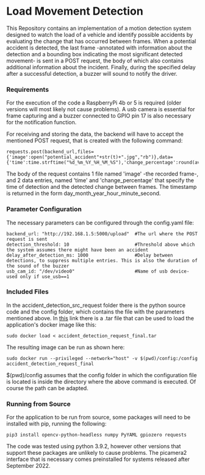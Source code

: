 # Load Movement Detection

This Repository contains an implementation of a motion detection system designed to watch the load of a vehicle and identify possible accidents by evaluating the change that has occurred between frames. When a potential accident is detected, the last frame -annotated with information about the detection and a bounding box indicating the most significant detected movement- is sent in a POST request, the body of which also contains additional information about the incident. Finally, during the specified delay after a successful detection, a buzzer will sound to notify the driver.

### Requirements

For the execution of the code a RaspberryPi 4b or 5 is required (older versions will most likely not cause problems). A usb camera is essential for frame capturing and a buzzer connected to GPIO pin 17 is also necessary for the notification function.

For receiving and storing the data, the backend will have to accept the mentioned POST request, that is created with the following command:
```
requests.post(backend_url,files={'image':open("potential_accident"+str(t)+".jpg","rb")},data={'time':time.strftime("%d_%m_%Y_%H_%M_%S"),'change_percentage':round(avg_percentage_changed,2)})
```

The body of the request contains 1 file named 'image' -the recorded frame-, and 2 data entries, named 'time' and 'change_percentage' that specify the time of detection and the detected change between frames. The timestamp is returned in the form day_month_year_hour_minute_second.

### Parameter Configuration
The necessary parameters can be configured through the config.yaml file:
```
backend_url: "http://192.168.1.5:5000/upload"  #The url where the POST request is sent
detection_threshold: 10                        #Threshold above which the system assumes there might have been an accident
delay_after_detection_ms: 1000                 #Delay between detections, to suppress multiple entries. This is also the duration of the sound of the buzzer
usb_cam_id: "/dev/video0"                      #Name of usb device-used only if use_usb==1
```
### Included Files

In the accident_detection_src_request folder there is the python source code and the config folder, which contains the file with the parameters mentioned above. In [this](https://drive.google.com/file/d/1P68amWxpSDq-yTv6jgweaRRCF5SWlVkf/view?usp=sharing) link there is a .tar file that can be used to load the application's docker image like this:
```
sudo docker load < accident_detection_request_final.tar
```
The resulting image can be run as shown here:
```
sudo docker run --privileged --network="host" -v $(pwd)/config:/config accident_detection_request_final
```
$(pwd)/config assumes that the config folder in which the configuration file is located is inside the directory where the above command is executed. Of course the path can be adapted.
### Running from Source

For the application to be run from source, some packages will need to be installed with pip, running the following:
```
pip3 install opencv-python-headless numpy PyYAML gpiozero requests
```
The code was tested using python 3.9.2, however other versions that support these packages are unlikely to cause problems. The picamera2 interface that is necessary comes preinstalled for systems released after September 2022.
